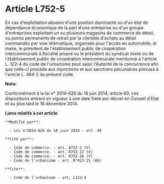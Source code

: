 # Article L752-5

En cas d'exploitation abusive d'une position dominante ou d'un état de dépendance économique de la part d'une entreprise ou
d'un groupe d'entreprises exploitant un ou plusieurs magasins de commerce de détail, ou points permanents de retrait par la
clientèle d'achats au détail commandés par voie télématique, organisés pour l'accès en automobile, le maire, le président de
l'établissement public de coopération intercommunale à fiscalité propre ou le président du syndicat mixte ou de
l'établissement public de coopération intercommunale mentionné à l'article L. 122-4 du code de l'urbanisme peut saisir
l'Autorité de la concurrence afin que celle-ci procède aux injonctions et aux sanctions pécuniaires prévues à l'article L.
464-2 du présent code.

**Nota:**

Conformément à la loi n° 2014-626 du 18 juin 2014, article 60, ces dispositions entrent en vigueur à une date fixée par
décret en Conseil d'Etat et au plus tard le 18 décembre 2014.

**Liens relatifs à cet article**

	**Modifié par**:

	  - Loi n°2014-626 du 18 juin 2014 - art. 48

	**Cité par**:

	  - Code de commerce. - art. A752-1 (V)
	  - Code de commerce. - art. R752-12 (V)
	  - Code de commerce. - art. R752-16 (V)
	  - Code de l'urbanisme - art. R*423-21 (Ab)

	**Cite**:

	  - Code de l'urbanisme - art. L122-4
